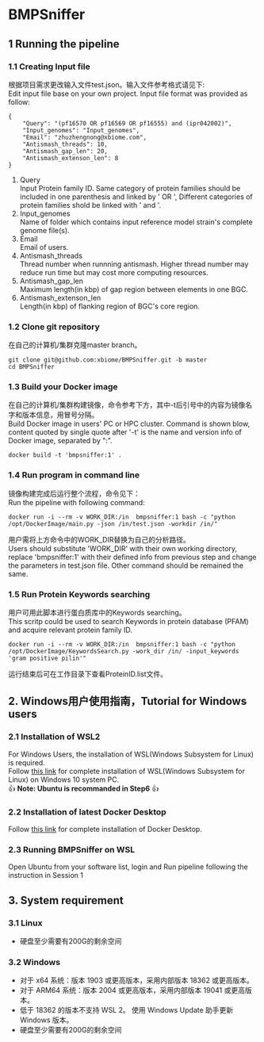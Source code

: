 # BMPSniffer

## 1 Running the pipeline

### 1.1 Creating Input file
根据项目需求更改输入文件test.json。输入文件参考格式请见下:<br>
Edit input file base on your own project. Input file format was provided as follow:
```
{
    "Query": "(pf16570 OR pf16569 OR pf16555) and (ipr042002)",
    "Input_genomes": "Input_genomes",
    "Email": "zhuzhengnong@xbiome.com",
    "Antismash_threads": 10,
    "Antismash_gap_len": 20,
    "Antismash_extenson_len": 8
}
```
1. Query<br>
	Input Protein family ID. Same category of protein families should be included in one parenthesis and linked by ' OR ', Different categories of protein families shold be linked with ' and '.
2. Input_genomes<br>
	Name of folder which contains input reference model strain's complete genome file(s).
3. Email<br>
	Email of users.
4. Antismash_threads<br>
	Thread number when runnning antismash. Higher thread number may reduce run time but may cost more computing resources.
5. Antismash_gap_len<br>
	Maximum length(in kbp) of gap region between elements in one BGC.
6. Antismash_extenson_len<br>
	Length(in kbp) of flanking region of BGC's core region.

### 1.2 Clone git repository
在自己的计算机/集群克隆master branch。<br>
```
git clone git@github.com:xbiome/BMPSniffer.git -b master
cd BMPSniffer
```
###

### 1.3 Build your Docker image
在自己的计算机/集群构建镜像，命令参考下方，其中-t后引号中的内容为镜像名字和版本信息，用冒号分隔。<br>
Build Docker image in users' PC or HPC cluster. Command is shown blow, content quoted by single quote after '-t' is the name and version info of Docker image, separated by ":".
```
docker build -t 'bmpsniffer:1' .
```
### 1.4 Run program in command line
镜像构建完成后运行整个流程，命令见下：<br>
Run the pipeline with following command:
```
docker run -i --rm -v WORK_DIR:/in  bmpsniffer:1 bash -c "python /opt/DockerImage/main.py -json /in/test.json -workdir /in/"
```
用户需将上方命令中的WORK_DIR替换为自己的分析路径。<br>
Users should substitute 'WORK_DIR' with their own working directory, replace 'bmpsniffer:1' with their defined info from previous step and change the parameters in test.json file. Other command should be remained the same.

### 1.5 Run Protein Keywords searching
用户可用此脚本进行蛋白质库中的Keywords searching。<br>
This scritp could be used to search Keywords in protein database (PFAM) and acquire relevant protein family ID.
```
docker run -i --rm -v WORK_DIR:/in  bmpsniffer:1 bash -c "python /opt/DockerImage/KeywordsSearch.py -work_dir /in/ -input_keywords 'gram positive pilin'"
```
运行结束后可在工作目录下查看ProteinID.list文件。


## 2. Windows用户使用指南，Tutorial for Windows users

### 2.1 Installation of WSL2
For Windows Users, the installation of WSL(Windows Subsystem for Linux) is required. <br>
Follow [this link](https://docs.microsoft.com/zh-cn/windows/wsl/install-manual) for complete installation of WSL(Windows Subsystem for Linux) on Windows 10 system PC. <br>
:+1: **Note: Ubuntu is recommanded in Step6** :+1:

### 2.2 Installation of latest Docker Desktop
Follow [this link](https://docs.docker.com/desktop/windows/install/) for complete installation of Docker Desktop.

### 2.3 Running BMPSniffer on WSL
Open Ubuntu from your software list, login and Run pipeline following the instruction in Session 1


## 3. System requirement
### 3.1 Linux
- 硬盘至少需要有200G的剩余空间
### 3.2 Windows
- 对于 x64 系统：版本 1903 或更高版本，采用内部版本 18362 或更高版本。
- 对于 ARM64 系统：版本 2004 或更高版本，采用内部版本 19041 或更高版本。
- 低于 18362 的版本不支持 WSL 2。 使用 Windows Update 助手更新 Windows 版本。
- 硬盘至少需要有200G的剩余空间
